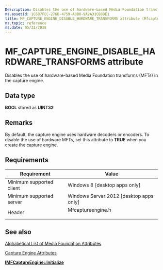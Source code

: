 ```yaml
---
Description: Disables the use of hardware-based Media Foundation transforms (MFTs) in the capture engine.
ms.assetid: 1C687FEC-276D-4759-A3B8-9A2A31CB0DE1
title: MF_CAPTURE_ENGINE_DISABLE_HARDWARE_TRANSFORMS attribute (Mfcaptureengine.h)
ms.topic: reference
ms.date: 05/31/2018
---
```


# MF\_CAPTURE\_ENGINE\_DISABLE\_HARDWARE\_TRANSFORMS attribute

Disables the use of hardware-based Media Foundation transforms (MFTs) in the capture engine.

## Data type

**BOOL** stored as **UINT32**

## Remarks

By default, the capture engine uses hardware decoders or encoders. To disable the use of hardware MFTs, set this attribute to **TRUE** when you create the capture engine.

## Requirements



| Requirement | Value |
|-------------------------------------|----------------------------------------------------------------------------------------------|
| Minimum supported client<br/> | Windows 8 \[desktop apps only\]<br/>                                                   |
| Minimum supported server<br/> | Windows Server 2012 \[desktop apps only\]<br/>                                         |
| Header<br/>                   | <dl> <dt>Mfcaptureengine.h</dt> </dl> |



## See also

<dl> <dt>

[Alphabetical List of Media Foundation Attributes](alphabetical-list-of-media-foundation-attributes.md)
</dt> <dt>

[Capture Engine Attributes](capture-engine-attributes.md)
</dt> <dt>

[**IMFCaptureEngine::Initialize**](/windows/desktop/api/mfcaptureengine/nf-mfcaptureengine-imfcaptureengine-initialize)
</dt> </dl>

 

 




